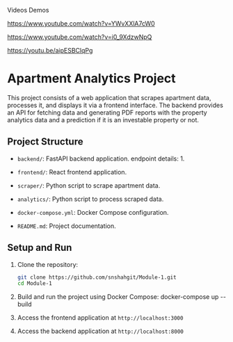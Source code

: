 Videos Demos

https://www.youtube.com/watch?v=YWvXXlA7cW0

https://www.youtube.com/watch?v=i0_9XdzwNpQ

https://youtu.be/aipESBClqPg



# Apartment Analytics Project

This project consists of a web application that scrapes apartment data, processes it, and displays it via a frontend interface. The backend provides an API for fetching data and generating PDF reports with the property analytics data and a prediction if it is an investable property or not.

## Project Structure

- `backend/`: FastAPI backend application.
    endpoint details:
        1. 


- `frontend/`: React frontend application.
- `scraper/`: Python script to scrape apartment data.
- `analytics/`: Python script to process scraped data.
- `docker-compose.yml`: Docker Compose configuration.
- `README.md`: Project documentation.

## Setup and Run

1. Clone the repository:
   ```bash
   git clone https://github.com/snshahgit/Module-1.git
   cd Module-1

2. Build and run the project using Docker Compose:
    docker-compose up --build

3. Access the frontend application at `http://localhost:3000`

4. Access the backend application at `http://localhost:8000`
